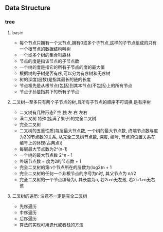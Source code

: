## Data Structure

### tree
1. basic
    * 每个节点只拥有一个父节点,拥有0或多个子节点,这样的子节点组成的只有一个根节点的数据结构叫树
    * 一个或多个树的集合叫森林
    * 节点的度是指该节点的子节点数
    * 一个树的度是指它的所有子节点的度的最大值
    * 根据树的子树是否有序,可以分为有序树和无序树
    * 树的深度(层数)是指其最长的链的长度
    * 节点祖先是从根节点(包括)到其本节点(不包括)上的所有节点
    * 节点子孙是指其下的所有子节点
2. 二叉树--至多只有两个子节点的树,且所有子节点的顺序不可调换,是有序树
    * 二叉树有几种形态? 空 独 左 右 左右
    * 满二叉树 特殊(挂满了果子)的完全二叉树
    * 完全二叉树 
    * 二叉树的五重性质(每层最大节点数, 一个树的最大节点数, 终端节点数与度为2的节点数的关系, 从完全二叉树节点数, 深度, 编号, 节点的位置关系在编号上的体现(占两点))
    * 每层最大节点数为2^(n-1)
    * 一个树的最大节点数 2^n - 1
    * 终端节点数 = 度为2的节点数 + 1
    * 完全二叉树的第n个节点所在的层数为(log2)n + 1
    * 完全二叉树的任何一个非根节点的序号为n时, 其父节点为 n//2 
    * 完全二叉树的一个节点编号为i, 其长度为n, 若2i>n无左孩, 若2i+1>n无右孩

3. 二叉树的遍历: 注意不一定是完全二叉树
    * 先序遍历
    * 中序遍历
    * 后序遍历
    * 算法的实现可用迭代或者栈的方法